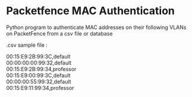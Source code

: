 # Packetfence MAC Authentication
Python program to authenticate MAC addresses on their following VLANs on PacketFence from a csv file or database

.csv sample file :

00:15:E9:2B:99:3C,default<br/>
00:00:00:00:99:32,default<br/>
00:15:E9:2B:99:34,professor<br/>
00:15:E9:00:99:3C,default<br/>
00:00:00:55:99:32,default<br/>
00:15:E9:11:99:34,professor<br/>



